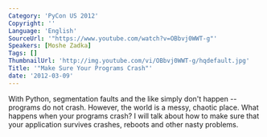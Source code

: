 ```yaml
---
Category: 'PyCon US 2012'
Copyright: ''
Language: 'English'
SourceUrl: '"https://www.youtube.com/watch?v=OBbvj0WWT-g"'
Speakers: [Moshe Zadka]
Tags: []
ThumbnailUrl: 'http://img.youtube.com/vi/OBbvj0WWT-g/hqdefault.jpg'
Title: '"Make Sure Your Programs Crash"'
date: '2012-03-09'
---
```

With Python, segmentation faults and the like simply don't happen -- programs
do not crash. However, the world is a messy, chaotic place. What happens when
your programs crash? I will talk about how to make sure that your application
survives crashes, reboots and other nasty problems.


